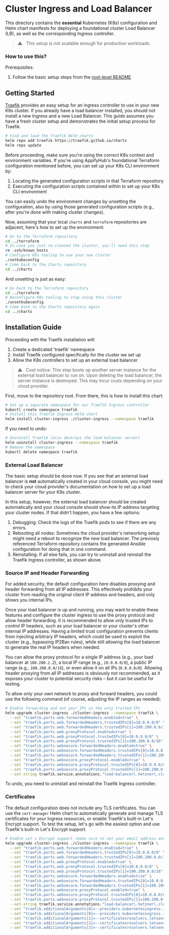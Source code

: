 # Cluster Ingress and Load Balancer

This directory contains the **essential** Kubernetes (K8s) configuration and Helm chart manifests for deploying a foundational cluster Load Balancer (LB), as well as the corresponding Ingress controller.

> ⚠️ &nbsp; This setup is not scalable enough for production workloads.

### How to use this?

Prerequisites:

  1. Follow the basic setup steps from the [root-level README](../README.md)

## Getting Started

[Traefik](https://traefik.io/solutions/kubernetes-ingress) provides an easy setup for an ingress controller to use in your new K8s cluster. If you already have a load balancer installed, you should not install a new Ingress and a new Load Balancer. This guide assumes you have a fresh cluster setup and demonstrates the initial setup process for Traefik.

```bash
# Find and load the Traefik Helm charts
helm repo add traefik https://traefik.github.io/charts
helm repo update
```

Before proceeding, make sure you're using the correct K8s context and environment variables. If you're using AppifyHub's foundational Terraform configuration mentioned before, you can set up your K8s CLI environment by:

   1. Locating the generated configuration scripts in that Terraform repository
   1. Executing the configuration scripts contained within to set up your K8s CLI environment

You can easily undo the environment changes by unsetting the configuration, also by using those generated configuration scripts (e.g., after you're done with making cluster changes).

Now, assuming that your local `charts` and `terraform` repositories are adjacent, here's how to set up the environment:

```bash
# Go to the Terraform repository
cd ../terraform
# In case you just re-created the cluster, you'll need this step
rm .ssh/known_hosts
# Configure K8s tooling to use your new cluster
./setkubeconfig
# Come back to the Charts repository
cd ../charts
```

And unsetting is just as easy:

```bash
# Go back to the Terraform repository
cd ../terraform
# Reconfigure K8s tooling to stop using this cluster
./unsetkubeconfig
# Come back to the Charts repository again
cd ../charts
```

## Installation Guide

Proceeding with the Traefik installation will:

  1. Create a dedicated 'traefik' namespace
  1. Install Traefik configured specifically for the cluster we set up
  1. Allow the K8s controllers to set up an external load balancer

> ⚠️ &nbsp; Cost notice: This step boots up another server instance for the external load balancer to run on. Upon deleting the load balancer, the server instance is destroyed. This may incur costs depending on your cloud provider.

First, move to the repository root. From there, this is how to install this chart:

```bash
# Set up a separate namespace for our Traefik Ingress controller
kubectl create namespace traefik
# Install this Traefik Ingress Helm chart
helm install cluster-ingress ./cluster-ingress --namespace traefik
```

If you need to undo:

```bash
# Uninstall Traefik (also destroys the load balancer server)
helm uninstall cluster-ingress --namespace traefik
# Remove the namespace
kubectl delete namespace traefik
```

### External Load Balancer

The basic setup should be done now. If you see that an external load balancer is **not** automatically created in your cloud console, you might need to check your cloud provider's documentation on how to set up a load balancer server for your K8s cluster.

In this setup, however, the external load balancer should be created automatically and your cloud console should show its IP address targeting your cluster nodes. If that didn't happen, you have a few options:

   1. Debugging: Check the logs of the Traefik pods to see if there are any errors.
   1. Rebooting all nodes: Sometimes the cloud provider's networking setup might need a reboot to recognize the new load balancer. The previosly referenced Terraform repository contains the generated Ansible configuration for doing that in one command.
   1. Reinstalling: If all else fails, you can try to uninstall and reinstall the Traefik Ingress controller, as shown above.

### Source IP and Header Forwarding

For added security, the default configuration here disables proxying and header forwarding from all IP addresses. This effectively prohibits your cluster from reading the original client IP address and headers, and only shows you internal IPs.

Once your load balancer is up and running, you may want to enable these features and configure the cluster ingress to use the proxy protocol and allow header forwarding. It is recommended to allow only trusted IPs to control IP headers, such as your load balancer or your cluster's other internal IP addresses. Having a limited trust configuration prevents clients from injecting arbitrary IP headers, which could be used to exploit the cluster (e.g., bypassing IP2Ban rules), while still allowing the load balancer to generate the real IP headers when needed.

You can allow the proxy protocol for a single IP address (e.g., your load balancer at `100.200.1.2`), a local IP range (e.g., `10.0.0.0/8`), a public IP range (e.g., `100.200.0.0/16`), or even allow it on all IPs (`0.0.0.0/0`). Allowing header proxying from all IP addresses is obviously not recommended, as it exposes your cluster to potential security risks – but it can be useful for testing.

To allow only your own network to proxy and forward headers, you could use the following command (of course, adjusting the IP ranges as needed):

```bash
# Enable forwarding and set your IPs as the only trusted IPs
helm upgrade cluster-ingress ./cluster-ingress --namespace traefik \
  --set "traefik.ports.web.forwardedHeaders.enabled=true" \
  --set "traefik.ports.web.forwardedHeaders.trustedIPs[0]=10.0.0.0/8" \
  --set "traefik.ports.web.forwardedHeaders.trustedIPs[1]=100.200.0.0/16" \
  --set "traefik.ports.web.proxyProtocol.enabled=true" \
  --set "traefik.ports.web.proxyProtocol.trustedIPs[0]=10.0.0.0/8" \
  --set "traefik.ports.web.proxyProtocol.trustedIPs[1]=100.200.0.0/16" \
  --set "traefik.ports.websecure.forwardedHeaders.enabled=true" \
  --set "traefik.ports.websecure.forwardedHeaders.trustedIPs[0]=10.0.0.0/8" \
  --set "traefik.ports.websecure.forwardedHeaders.trustedIPs[1]=100.200.0.0/16" \
  --set "traefik.ports.websecure.proxyProtocol.enabled=true" \
  --set "traefik.ports.websecure.proxyProtocol.trustedIPs[0]=10.0.0.0/8" \
  --set "traefik.ports.websecure.proxyProtocol.trustedIPs[1]=100.200.0.0/16" \
  --set-string traefik.service.annotations."load-balancer\.hetzner\.cloud/uses-proxyprotocol"=true
```

To undo, you need to uninstall and reinstall the Traefik Ingress controller.

### Certificates

The default configuration does not include any TLS certificates. You can use the `cert-manager` Helm chart to automatically generate and manage TLS certificates for your Ingress resources, or enable Traefik's built-in Let's Encrypt support. To test the setup, let's go with the easiest option and use Traefik's built-in Let's Encrypt support.

```bash
# Enable Let's Encrypt support (make sure to set your email address and LB IP)
helm upgrade cluster-ingress ./cluster-ingress --namespace traefik \
  --set "traefik.ports.web.forwardedHeaders.enabled=true" \
  --set "traefik.ports.web.forwardedHeaders.trustedIPs[0]=10.0.0.0/8" \
  --set "traefik.ports.web.forwardedHeaders.trustedIPs[1]=100.200.0.0/16" \
  --set "traefik.ports.web.proxyProtocol.enabled=true" \
  --set "traefik.ports.web.proxyProtocol.trustedIPs[0]=10.0.0.0/8" \
  --set "traefik.ports.web.proxyProtocol.trustedIPs[1]=100.200.0.0/16" \
  --set "traefik.ports.websecure.forwardedHeaders.enabled=true" \
  --set "traefik.ports.websecure.forwardedHeaders.trustedIPs[0]=10.0.0.0/8" \
  --set "traefik.ports.websecure.forwardedHeaders.trustedIPs[1]=100.200.0.0/16" \
  --set "traefik.ports.websecure.proxyProtocol.enabled=true" \
  --set "traefik.ports.websecure.proxyProtocol.trustedIPs[0]=10.0.0.0/8" \
  --set "traefik.ports.websecure.proxyProtocol.trustedIPs[1]=100.200.0.0/16" \
  --set-string traefik.service.annotations."load-balancer\.hetzner\.cloud/uses-proxyprotocol"=true \
  --set "traefik.additionalArguments[0]=--providers.kubernetesingress.ingressclass=traefik" \
  --set "traefik.additionalArguments[0]=--providers.kubernetesingress.ingressclass=traefik" \
  --set "traefik.additionalArguments[1]=--certificatesresolvers.letsencrypt.acme.email=your-email@example.com" \
  --set "traefik.additionalArguments[2]=--certificatesresolvers.letsencrypt.acme.storage=/data/acme.json" \
  --set "traefik.additionalArguments[3]=--certificatesresolvers.letsencrypt.acme.httpchallenge.entrypoint=web"
```
